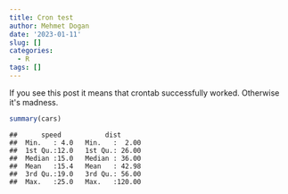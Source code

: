 ```yaml
---
title: Cron test
author: Mehmet Dogan
date: '2023-01-11'
slug: []
categories:
  - R
tags: []
---
```



If you see this post it means that crontab successfully worked. Otherwise it's madness. 


```r
summary(cars)
```

```
##      speed           dist       
##  Min.   : 4.0   Min.   :  2.00  
##  1st Qu.:12.0   1st Qu.: 26.00  
##  Median :15.0   Median : 36.00  
##  Mean   :15.4   Mean   : 42.98  
##  3rd Qu.:19.0   3rd Qu.: 56.00  
##  Max.   :25.0   Max.   :120.00
```
